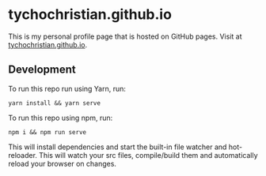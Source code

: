 # tychochristian.github.io
This is my personal profile page that is hosted on GitHub pages. Visit at [tychochristian.github.io](https://tychochristian.github.io/).

## Development
To run this repo run using Yarn, run:
```
yarn install && yarn serve
```

To run this repo using npm, run:
```
npm i && npm run serve
```

This will install dependencies and start the built-in file watcher and hot-reloader. This will watch your src files, compile/build them and automatically reload your browser on changes.
